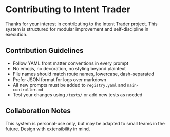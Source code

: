 # Contributing to Intent Trader

Thanks for your interest in contributing to the Intent Trader project. This system is structured for modular improvement and self-discipline in execution.

## Contribution Guidelines

- Follow YAML front matter conventions in every prompt
- No emojis, no decoration, no styling beyond plaintext
- File names should match route names, lowercase, dash-separated
- Prefer JSON format for logs over markdown
- All new prompts must be added to `registry.yaml` and `main-controller.md`
- Test your changes using `/tests/` or add new tests as needed

## Collaboration Notes

This system is personal-use only, but may be adapted to small teams in the future. Design with extensibility in mind.
